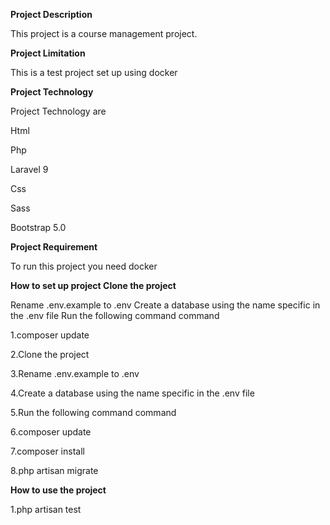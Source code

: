 **Project Description**

This project is a course management project. 


**Project Limitation**

This is a test project set up using docker

**Project Technology**

Project Technology are

Html

Php

Laravel 9

Css

Sass

Bootstrap 5.0

**Project Requirement**

To run this project you need docker

**How to set up project Clone the project**

Rename .env.example to .env Create a database using the name specific in the .env file Run the following command command

1.composer update

2.Clone the project

3.Rename .env.example to .env

4.Create a database using the name specific in the .env file

5.Run the following command command

6.composer update

7.composer install

8.php artisan migrate

**How to use the project**

1.php artisan test
